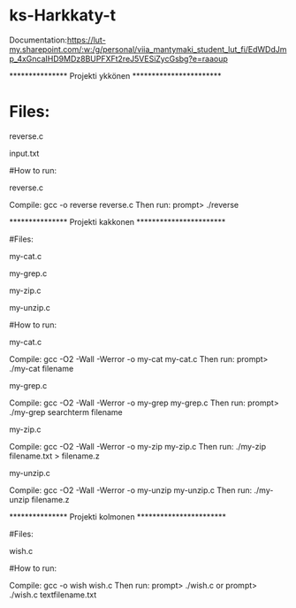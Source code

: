 # ks-Harkkaty-t

Documentation:https://lut-my.sharepoint.com/:w:/g/personal/viia_mantymaki_student_lut_fi/EdWDdJmp_4xGncaIHD9MDz8BUPFXFt2reJ5VESiZycGsbg?e=raaoup

*************** Projekti ykkönen ***********************

# Files:

reverse.c

input.txt

#How to run:

reverse.c

Compile: gcc -o reverse reverse.c
Then run: prompt> ./reverse

*************** Projekti kakkonen ***********************

#Files:

my-cat.c

my-grep.c

my-zip.c

my-unzip.c


#How to run:

my-cat.c

Compile: gcc -O2 -Wall -Werror -o my-cat my-cat.c Then run: prompt> ./my-cat filename


my-grep.c

Compile: gcc -O2 -Wall -Werror -o my-grep my-grep.c Then run: prompt> ./my-grep searchterm filename


my-zip.c

Compile: gcc -O2 -Wall -Werror -o my-zip my-zip.c
Then run: ./my-zip filename.txt > filename.z

my-unzip.c

Compile: gcc -O2 -Wall -Werror -o my-unzip my-unzip.c
Then run: ./my-unzip filename.z

*************** Projekti kolmonen ***********************

#Files:

wish.c

#How to run:

Compile: gcc -o wish wish.c
Then run: prompt> ./wish.c or prompt> ./wish.c textfilename.txt
